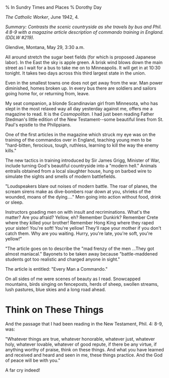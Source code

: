 % In Sundry Times and Places
% Dorothy Day

*The Catholic Worker*, June 1942, 4.

*Summary: Contrasts the scenic countryside as she travels by bus and
Phil. 4:8-9 with a magazine article description of commando training in
England. (DDLW \#219).*

Glendive, Montana, May 29, 3:30 a.m.

All around stretch the sugar beet fields (for which is proposed Japanese
labor). In the East the sky is apple green. A brisk wind blows down the
main street as I wait for a bus to take me on to Minneapolis. It will
get in at 10:30 tonight. It takes two days across this third largest
state in the union.

Even in the smallest towns one does not get away from the war. Man power
diminished, homes broken up. In every bus there are soldiers and sailors
going home for, or returning from, leave.

My seat companion, a blonde Scandinavian girl from Minnesota, who has
slept in the most relaxed way all day yesterday against me, offers me a
magazine to read. It is the *Cosmopolitan.* I had just been reading
Father Stedman's little edition of the New Testament--some beautiful
lines from St. Paul's epistle to the Philippians.

One of the first articles in the magazine which struck my eye was on the
training of the commandos over in England, teaching young men to be
"hard-bitten, ferocious, tough, ruthless, learning to kill the way the
enemy kills."

The new tactics in training introduced by Sir James Grigg, Minister of
War, include turning God's beautiful countryside into a "modern hell."
Animals entrails obtained from a local slaughter house, hung on barbed
wire to simulate the sights and smells of modern battlefields.

"Loudspeakers blare out noises of modern battle. The roar of planes, the
scream sirens make as dive-bombers roar down at you, shrieks of the
wounded, moans of the dying...." Men going into action without food,
drink or sleep.

Instructors goading men on with insult and recriminations. What's the
matter? Are you afraid? Yellow, eh? Remember Dunkirk? Remember Crete
where they killed your brother! Remember Hong King where they raped your
sister! You're soft! You're yellow! They'll rape your mother if you
don't catch them. Why are you waiting. Hurry, you're late, you're soft,
you're yellow!"

"The article goes on to describe the "mad frenzy of the men ...They got
almost maniacal." Bayonets to be taken away because "battle-maddened
students got too realistic and charged anyone in sight."

The article is entitled: "Every Man a Commando."

On all sides of me were scenes of beauty as I read. Snowcapped
mountains, birds singing on fenceposts, herds of sheep, swollen streams,
lush pastures, blue skies and a long road ahead.

Think on These Things
===

And the passage that I had been reading in the New Testament, Phil. 4:
8-9, was:

"Whatever things are true, whatever honorable, whatever just, whatever
holy, whatever lovable, whatever of good repute, if there be any virtue,
if anything worthy of praise, think on these things. And what you have
learned and received and heard and seen in me, these things practice.
And the God of peace will be with you."

A far cry indeed!
